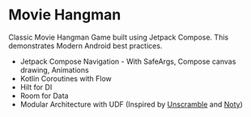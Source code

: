# Movie Hangman

Classic Movie Hangman Game built using Jetpack Compose. This demonstrates Modern Android best practices.

- Jetpack Compose Navigation - With SafeArgs, Compose canvas drawing, Animations
- Kotlin Coroutines with Flow
- Hilt for DI
- Room for Data
- Modular Architecture with UDF (Inspired by [Unscramble](https://github.com/google-developer-training/basic-android-kotlin-compose-training-unscramble/blob/main/app/src/main/java/com/example/android/unscramble/ui/GameScreen.kt) and [Noty](https://github.com/PatilShreyas/NotyKT/tree/master/noty-android))



